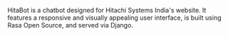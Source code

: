 HitaBot is a chatbot designed for Hitachi Systems India's website. It features a responsive and visually appealing user interface, is built using Rasa Open Source, and served via Django.
